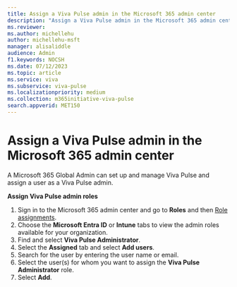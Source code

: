 ```yaml
---
title: Assign a Viva Pulse admin in the Microsoft 365 admin center
description: "Assign a Viva Pulse admin in the Microsoft 365 admin center"
ms.reviewer: 
ms.author: michellehu
author: michellehu-msft
manager: alisaliddle
audience: Admin
f1.keywords: NOCSH
ms.date: 07/12/2023
ms.topic: article
ms.service: viva
ms.subservice: viva-pulse
ms.localizationpriority: medium
ms.collection: m365initiative-viva-pulse  
search.appverid: MET150
---
```


# Assign a Viva Pulse admin in the Microsoft 365 admin center

A Microsoft 365 Global Admin can set up and manage Viva Pulse and assign a user as a Viva Pulse admin.

**Assign Viva Pulse admin roles**

1. Sign in to the Microsoft 365 admin center and go to **Roles** and then [Role assignments](https://go.microsoft.com/fwlink/p/?linkid=2097861).
2. Choose the **Microsoft Entra ID** or **Intune** tabs to view the admin roles available for your organization.
3. Find and select **Viva Pulse Administrator**.
4. Select the **Assigned** tab and select **Add users**.
5. Search for the user by entering the user name or email.
6. Select the user(s) for whom you want to assign the **Viva Pulse Administrator** role.
7. Select **Add**.
